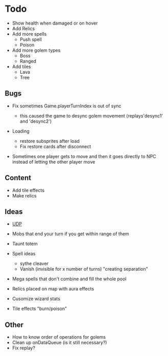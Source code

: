 # Todo
- Show health when damaged or on hover
- Add Relics
- Add more spells
  - Push spell
  - Poison
- Add more golem types
  - Boss
  - Ranged
- Add tiles
  - Lava
  - Tree

## Bugs
- Fix sometimes Game.playerTurnIndex is out of sync
  - this caused the game to desync golem movement (replays'desync1' and 'desync2')
- Loading
  - restore subsprites after load
  - Fix restore cards after disconnect

- Sometimes one player gets to move and then it goes directly to NPC instead of letting the other player move

## Content
- Add tile effects
- Make relics

## Ideas
- [UDP](https://www.html5rocks.com/en/tutorials/webrtc/datachannels/)

- Mobs that end your turn if you get within range of them
- Taunt totem
- Spell ideas
  - sythe cleaver
  - Vanish (invisible for x number of turns) "creating separation"
- Mega spells that don't combine and fill the whole pool
- Relics placed on map with aura effects
- Cusomize wizard stats
- Tile effects "burn/poison"

## Other

- How to know order of operations for golems
- Clean up onDataQueue (is it still necessary?)
- Fix replay?
